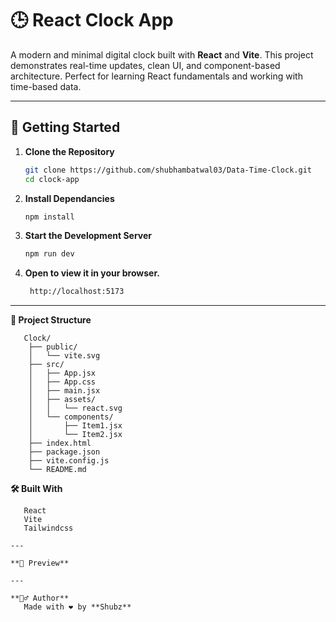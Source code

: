 # 🕒 React Clock App

A modern and minimal digital clock built with **React** and **Vite**. This project demonstrates real-time updates, clean UI, and component-based architecture. Perfect for learning React fundamentals and working with time-based data.

---

## 🚀 Getting Started

1. **Clone the Repository**
   ```bash
   git clone https://github.com/shubhambatwal03/Data-Time-Clock.git
   cd clock-app

2. **Install Dependancies**
   ```bash
   npm install

3. **Start the Development Server**
   ```bash
   npm run dev

4. **Open to view it in your browser.**
   ```bash
    http://localhost:5173

---

**📁 Project Structure**
```
   Clock/
    ├── public/
    │   └── vite.svg
    ├── src/
    │   ├── App.jsx
    │   ├── App.css
    │   ├── main.jsx
    │   ├── assets/
    │   │   └── react.svg
    │   └── components/
    │       ├── Item1.jsx
    │       └── Item2.jsx
    ├── index.html
    ├── package.json
    ├── vite.config.js
    └── README.md

```

**🛠️ Built With**
```
   React
   Vite
   Tailwindcss

---

**📸 Preview**

---

**🙋‍♂️ Author**
   Made with ❤️ by **Shubz**

